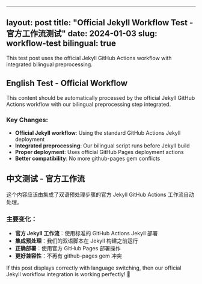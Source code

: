 <div class="bilingual-post" markdown="1">

---
layout: post
title: "Official Jekyll Workflow Test - 官方工作流测试"
date: 2024-01-03
slug: workflow-test
bilingual: true
---

This test post uses the official Jekyll GitHub Actions workflow with integrated bilingual preprocessing.






<div class="lang-content lang-en" data-lang="en" markdown="1">


## English Test - Official Workflow

This content should be automatically processed by the official Jekyll GitHub Actions workflow with our bilingual preprocessing step integrated.

### Key Changes:
- **Official Jekyll workflow**: Using the standard GitHub Actions Jekyll deployment
- **Integrated preprocessing**: Our bilingual script runs before Jekyll build
- **Proper deployment**: Uses official GitHub Pages deployment actions
- **Better compatibility**: No more github-pages gem conflicts



</div>

<div class="lang-content lang-zh" data-lang="zh" markdown="1">


## 中文测试 - 官方工作流

这个内容应该由集成了双语预处理步骤的官方 Jekyll GitHub Actions 工作流自动处理。

### 主要变化：
- **官方 Jekyll 工作流**：使用标准的 GitHub Actions Jekyll 部署
- **集成预处理**：我们的双语脚本在 Jekyll 构建之前运行
- **正确部署**：使用官方 GitHub Pages 部署操作
- **更好兼容性**：不再有 github-pages gem 冲突



</div>
If this post displays correctly with language switching, then our official Jekyll workflow integration is working perfectly! 🎉



</div>